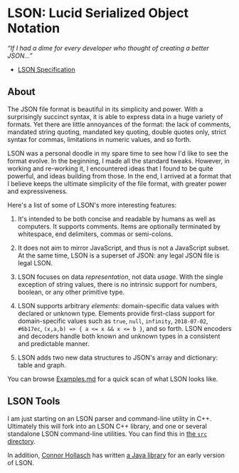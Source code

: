 LSON: Lucid Serialized Object Notation
====================================================================================================
_“If I had a dime for every developer who thought of creating a better JSON…”_

- [LSON Specification]

About
------
The JSON file format is beautiful in its simplicity and power. With a surprisingly succinct syntax,
it is able to express data in a huge variety of formats. Yet there are little annoyances of the
format: the lack of comments, mandated string quoting, mandated key quoting, double quotes only,
strict syntax for commas, limitations in numeric values, and so forth.

LSON was a personal doodle in my spare time to see how I'd like to see the format evolve. In the
beginning, I made all the standard tweaks. However, in working and re-working it, I encountered
ideas that I found to be quite powerful, and ideas building from those. In the end, I arrived at a
format that I believe keeps the ultimate simplicity of the file format, with greater power and
expressiveness.

Here's a list of some of LSON's more interesting features:

  1. It's intended to be both concise and readable by humans as well as computers. It supports
     comments. Items are optionally terminated by whitespace, end delimiters, commas or semi-colons.

  2. It does not aim to mirror JavaScript, and thus is not a JavaScript subset. At the same time,
     LSON is a superset of JSON: any legal JSON file is legal LSON.

  3. LSON focuses on data _representation_, not data _usage_. With the single exception of string
     values, there is no intrinsic support for numbers, boolean, or any other primitive type.

  4. LSON supports arbitrary _elements_: domain-specific data values with declared or unknown type.
     Elements provide first-class support for domain-specific values such as `true`, `null`,
     `infinity`, `2018-07-02`, `#6b17ec`, `(x,a,b) => { a <= x && x <= b }`, and so forth. LSON
     encoders and decoders handle both known and unknown types in a consistent and predictable
     manner.

  5. LSON adds two new data structures to JSON's array and dictionary: table and graph.

You can browse [Examples.md] for a quick scan of what LSON looks like.


LSON Tools
-----------
I am just starting on an LSON parser and command-line utility in C++. Ultimately this will fork into
an LSON C++ library, and one or several standalone LSON command-line utilities. You can find this in
[the `src` directory](src/).

In addition, [Connor Hollasch] has written [a Java library] for an early version of LSON.



[a Java library]:     https://github.com/chollasch/LSON4J
[Examples.md]:        ./Examples.md
[Connor Hollasch]:    https://github.com/chollasch/
[LSON Specification]: LSON.md
